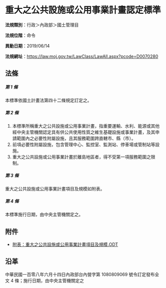 # 重大之公共設施或公用事業計畫認定標準




**法規類別**：行政＞內政部＞國土管理目

**法規位階**：命令

**異動日期**：2019/06/14  

**法規網址**：https://law.moj.gov.tw/LawClass/LawAll.aspx?pcode=D0070280



## 法條
##### 第 1 條
本標準依國土計畫法第四十二條規定訂定之。

##### 第 2 條
1. 本標準所稱重大之公共設施或公用事業計畫，指重要運輸、水利、能源或其他經中央主管機關認定具有供公共使用性質之維生基礎設施或事業計畫，及其申請範圍內之必要性附屬設施，且其服務範圍跨直轄市、縣（市）。
1. 前項必要性附屬設施，包含管理中心、監控室、監測站、停車場或管制站等設施。
1. 重大之公共設施或公用事業計畫於離島地區者，得不受第一項服務範圍之限制。

##### 第 3 條
重大之公共設施或公用事業計畫項目及規模如附表。

##### 第 4 條
本標準施行日期，由中央主管機關定之。
## 附件
* [附表：重大之公共設施或公用事業計畫項目及規模.ODT](https://law.moj.gov.tw/LawClass/LawGetFile.ashx?FileId=0000250115)
## 沿革
中華民國一百零八年六月十四日內政部台內營字第 1080809069 號令訂定發布全文 4  條；施行日期，由中央主管機關定之
